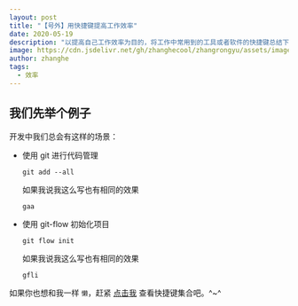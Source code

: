 ```yaml
---
layout: post
title: "【号外】用快捷键提高工作效率"
date: 2020-05-19
description: "以提高自己工作效率为目的，将工作中常用到的工具或者软件的快捷键总结下来，列个清单方便以后查找。"
image: https://cdn.jsdelivr.net/gh/zhanghecool/zhangrongyu/assets/images/shortcuts.jpg
author: zhanghe
tags:
  - 效率
---
```


## 我们先举个例子

开发中我们总会有这样的场景：

- 使用 git 进行代码管理

  ```git
  git add --all
  ```

  如果我说我这么写也有相同的效果

  ```git
  gaa
  ```

- 使用 git-flow 初始化项目

  ```git
  git flow init
  ```

  如果我说我这么写也有相同的效果

  ```git
  gfli
  ```

如果你也想和我一样 `懒`，赶紧 [点击我](https://shortcuts.zhanghe.cool/) 查看快捷键集合吧。^~^
